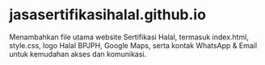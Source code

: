 # jasasertifikasihalal.github.io
Menambahkan file utama website Sertifikasi Halal, termasuk index.html, style.css, logo Halal BPJPH, Google Maps, serta kontak WhatsApp &amp; Email untuk kemudahan akses dan komunikasi.
